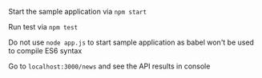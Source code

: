 Start the sample application via
`npm start`

Run test via
`npm test`

Do not use
`node app.js`
to start sample application as babel won't be used to compile ES6 syntax

Go to 
`localhost:3000/news`
and see the API results in console
